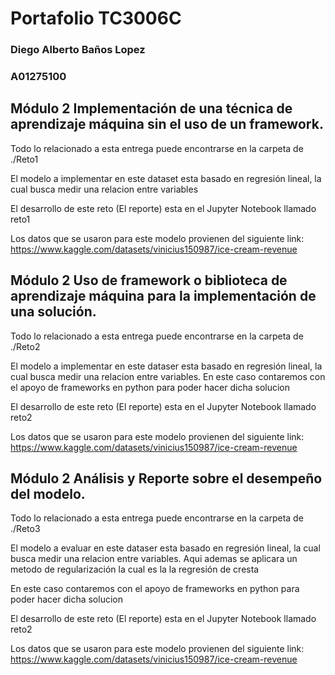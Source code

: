 # Portafolio TC3006C
### Diego Alberto Baños Lopez
### A01275100

## Módulo 2 Implementación de una técnica de aprendizaje máquina sin el uso de un framework.

Todo lo relacionado a esta entrega puede encontrarse en la carpeta de ./Reto1

El modelo a implementar en este dataset esta basado en regresión lineal, la cual busca medir una relacion entre variables

El desarrollo de este reto (El reporte) esta en el Jupyter Notebook llamado reto1

Los datos que se usaron para este modelo provienen del siguiente link:
https://www.kaggle.com/datasets/vinicius150987/ice-cream-revenue

## Módulo 2 Uso de framework o biblioteca de aprendizaje máquina para la implementación de una solución. 

Todo lo relacionado a esta entrega puede encontrarse en la carpeta de ./Reto2

El modelo a implementar en este dataser esta basado en regresión lineal, la cual busca medir una relacion entre variables.
En este caso contaremos con el apoyo de frameworks en python para poder hacer dicha solucion

El desarrollo de este reto (El reporte) esta en el Jupyter Notebook llamado reto2

Los datos que se usaron para este modelo provienen del siguiente link:
https://www.kaggle.com/datasets/vinicius150987/ice-cream-revenue

## Módulo 2 Análisis y Reporte sobre el desempeño del modelo. 

Todo lo relacionado a esta entrega puede encontrarse en la carpeta de ./Reto3

El modelo a evaluar en este dataser esta basado en regresión lineal, la cual busca medir una relacion entre variables.
Aqui ademas se aplicara un metodo de regularización la cual es la la regresión de cresta

En este caso contaremos con el apoyo de frameworks en python para poder hacer dicha solucion

El desarrollo de este reto (El reporte) esta en el Jupyter Notebook llamado reto2

Los datos que se usaron para este modelo provienen del siguiente link:
https://www.kaggle.com/datasets/vinicius150987/ice-cream-revenue